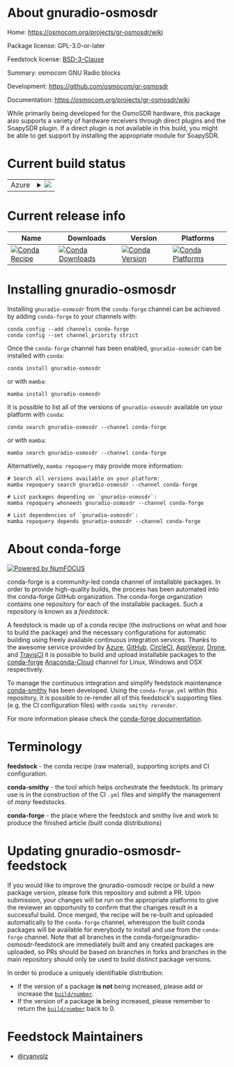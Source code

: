 About gnuradio-osmosdr
======================

Home: https://osmocom.org/projects/gr-osmosdr/wiki

Package license: GPL-3.0-or-later

Feedstock license: [BSD-3-Clause](https://github.com/conda-forge/gnuradio-osmosdr-feedstock/blob/main/LICENSE.txt)

Summary: osmocom GNU Radio blocks

Development: https://github.com/osmocom/gr-osmosdr

Documentation: https://osmocom.org/projects/gr-osmosdr/wiki

While primarily being developed for the OsmoSDR hardware, this package also
supports a variety of hardware receivers through direct plugins and the SoapySDR
plugin. If a direct plugin is not available in this build, you might be able to get
support by installing the appropriate module for SoapySDR.


Current build status
====================


<table>
    
  <tr>
    <td>Azure</td>
    <td>
      <details>
        <summary>
          <a href="https://dev.azure.com/conda-forge/feedstock-builds/_build/latest?definitionId=9986&branchName=main">
            <img src="https://dev.azure.com/conda-forge/feedstock-builds/_apis/build/status/gnuradio-osmosdr-feedstock?branchName=main">
          </a>
        </summary>
        <table>
          <thead><tr><th>Variant</th><th>Status</th></tr></thead>
          <tbody><tr>
              <td>linux_64_gnuradio_extra_pin3.8.5numpy1.19python3.7.____cpython</td>
              <td>
                <a href="https://dev.azure.com/conda-forge/feedstock-builds/_build/latest?definitionId=9986&branchName=main">
                  <img src="https://dev.azure.com/conda-forge/feedstock-builds/_apis/build/status/gnuradio-osmosdr-feedstock?branchName=main&jobName=linux&configuration=linux_64_gnuradio_extra_pin3.8.5numpy1.19python3.7.____cpython" alt="variant">
                </a>
              </td>
            </tr><tr>
              <td>linux_64_gnuradio_extra_pin3.8.5numpy1.19python3.8.____cpython</td>
              <td>
                <a href="https://dev.azure.com/conda-forge/feedstock-builds/_build/latest?definitionId=9986&branchName=main">
                  <img src="https://dev.azure.com/conda-forge/feedstock-builds/_apis/build/status/gnuradio-osmosdr-feedstock?branchName=main&jobName=linux&configuration=linux_64_gnuradio_extra_pin3.8.5numpy1.19python3.8.____cpython" alt="variant">
                </a>
              </td>
            </tr><tr>
              <td>linux_64_gnuradio_extra_pin3.8.5numpy1.19python3.9.____cpython</td>
              <td>
                <a href="https://dev.azure.com/conda-forge/feedstock-builds/_build/latest?definitionId=9986&branchName=main">
                  <img src="https://dev.azure.com/conda-forge/feedstock-builds/_apis/build/status/gnuradio-osmosdr-feedstock?branchName=main&jobName=linux&configuration=linux_64_gnuradio_extra_pin3.8.5numpy1.19python3.9.____cpython" alt="variant">
                </a>
              </td>
            </tr><tr>
              <td>linux_64_gnuradio_extra_pin3.8.5numpy1.21python3.10.____cpython</td>
              <td>
                <a href="https://dev.azure.com/conda-forge/feedstock-builds/_build/latest?definitionId=9986&branchName=main">
                  <img src="https://dev.azure.com/conda-forge/feedstock-builds/_apis/build/status/gnuradio-osmosdr-feedstock?branchName=main&jobName=linux&configuration=linux_64_gnuradio_extra_pin3.8.5numpy1.21python3.10.____cpython" alt="variant">
                </a>
              </td>
            </tr><tr>
              <td>linux_64_gnuradio_extra_pin3.9.5numpy1.19python3.7.____cpython</td>
              <td>
                <a href="https://dev.azure.com/conda-forge/feedstock-builds/_build/latest?definitionId=9986&branchName=main">
                  <img src="https://dev.azure.com/conda-forge/feedstock-builds/_apis/build/status/gnuradio-osmosdr-feedstock?branchName=main&jobName=linux&configuration=linux_64_gnuradio_extra_pin3.9.5numpy1.19python3.7.____cpython" alt="variant">
                </a>
              </td>
            </tr><tr>
              <td>linux_64_gnuradio_extra_pin3.9.5numpy1.19python3.8.____cpython</td>
              <td>
                <a href="https://dev.azure.com/conda-forge/feedstock-builds/_build/latest?definitionId=9986&branchName=main">
                  <img src="https://dev.azure.com/conda-forge/feedstock-builds/_apis/build/status/gnuradio-osmosdr-feedstock?branchName=main&jobName=linux&configuration=linux_64_gnuradio_extra_pin3.9.5numpy1.19python3.8.____cpython" alt="variant">
                </a>
              </td>
            </tr><tr>
              <td>linux_64_gnuradio_extra_pin3.9.5numpy1.19python3.9.____cpython</td>
              <td>
                <a href="https://dev.azure.com/conda-forge/feedstock-builds/_build/latest?definitionId=9986&branchName=main">
                  <img src="https://dev.azure.com/conda-forge/feedstock-builds/_apis/build/status/gnuradio-osmosdr-feedstock?branchName=main&jobName=linux&configuration=linux_64_gnuradio_extra_pin3.9.5numpy1.19python3.9.____cpython" alt="variant">
                </a>
              </td>
            </tr><tr>
              <td>linux_64_gnuradio_extra_pin3.9.5numpy1.21python3.10.____cpython</td>
              <td>
                <a href="https://dev.azure.com/conda-forge/feedstock-builds/_build/latest?definitionId=9986&branchName=main">
                  <img src="https://dev.azure.com/conda-forge/feedstock-builds/_apis/build/status/gnuradio-osmosdr-feedstock?branchName=main&jobName=linux&configuration=linux_64_gnuradio_extra_pin3.9.5numpy1.21python3.10.____cpython" alt="variant">
                </a>
              </td>
            </tr><tr>
              <td>linux_64_gnuradio_extra_pinnumpy1.19python3.7.____cpython</td>
              <td>
                <a href="https://dev.azure.com/conda-forge/feedstock-builds/_build/latest?definitionId=9986&branchName=main">
                  <img src="https://dev.azure.com/conda-forge/feedstock-builds/_apis/build/status/gnuradio-osmosdr-feedstock?branchName=main&jobName=linux&configuration=linux_64_gnuradio_extra_pinnumpy1.19python3.7.____cpython" alt="variant">
                </a>
              </td>
            </tr><tr>
              <td>linux_64_gnuradio_extra_pinnumpy1.19python3.8.____cpython</td>
              <td>
                <a href="https://dev.azure.com/conda-forge/feedstock-builds/_build/latest?definitionId=9986&branchName=main">
                  <img src="https://dev.azure.com/conda-forge/feedstock-builds/_apis/build/status/gnuradio-osmosdr-feedstock?branchName=main&jobName=linux&configuration=linux_64_gnuradio_extra_pinnumpy1.19python3.8.____cpython" alt="variant">
                </a>
              </td>
            </tr><tr>
              <td>linux_64_gnuradio_extra_pinnumpy1.19python3.9.____cpython</td>
              <td>
                <a href="https://dev.azure.com/conda-forge/feedstock-builds/_build/latest?definitionId=9986&branchName=main">
                  <img src="https://dev.azure.com/conda-forge/feedstock-builds/_apis/build/status/gnuradio-osmosdr-feedstock?branchName=main&jobName=linux&configuration=linux_64_gnuradio_extra_pinnumpy1.19python3.9.____cpython" alt="variant">
                </a>
              </td>
            </tr><tr>
              <td>linux_64_gnuradio_extra_pinnumpy1.21python3.10.____cpython</td>
              <td>
                <a href="https://dev.azure.com/conda-forge/feedstock-builds/_build/latest?definitionId=9986&branchName=main">
                  <img src="https://dev.azure.com/conda-forge/feedstock-builds/_apis/build/status/gnuradio-osmosdr-feedstock?branchName=main&jobName=linux&configuration=linux_64_gnuradio_extra_pinnumpy1.21python3.10.____cpython" alt="variant">
                </a>
              </td>
            </tr><tr>
              <td>linux_aarch64_gnuradio_extra_pin3.9.5numpy1.19python3.7.____cpython</td>
              <td>
                <a href="https://dev.azure.com/conda-forge/feedstock-builds/_build/latest?definitionId=9986&branchName=main">
                  <img src="https://dev.azure.com/conda-forge/feedstock-builds/_apis/build/status/gnuradio-osmosdr-feedstock?branchName=main&jobName=linux&configuration=linux_aarch64_gnuradio_extra_pin3.9.5numpy1.19python3.7.____cpython" alt="variant">
                </a>
              </td>
            </tr><tr>
              <td>linux_aarch64_gnuradio_extra_pin3.9.5numpy1.19python3.8.____cpython</td>
              <td>
                <a href="https://dev.azure.com/conda-forge/feedstock-builds/_build/latest?definitionId=9986&branchName=main">
                  <img src="https://dev.azure.com/conda-forge/feedstock-builds/_apis/build/status/gnuradio-osmosdr-feedstock?branchName=main&jobName=linux&configuration=linux_aarch64_gnuradio_extra_pin3.9.5numpy1.19python3.8.____cpython" alt="variant">
                </a>
              </td>
            </tr><tr>
              <td>linux_aarch64_gnuradio_extra_pin3.9.5numpy1.19python3.9.____cpython</td>
              <td>
                <a href="https://dev.azure.com/conda-forge/feedstock-builds/_build/latest?definitionId=9986&branchName=main">
                  <img src="https://dev.azure.com/conda-forge/feedstock-builds/_apis/build/status/gnuradio-osmosdr-feedstock?branchName=main&jobName=linux&configuration=linux_aarch64_gnuradio_extra_pin3.9.5numpy1.19python3.9.____cpython" alt="variant">
                </a>
              </td>
            </tr><tr>
              <td>linux_aarch64_gnuradio_extra_pin3.9.5numpy1.21python3.10.____cpython</td>
              <td>
                <a href="https://dev.azure.com/conda-forge/feedstock-builds/_build/latest?definitionId=9986&branchName=main">
                  <img src="https://dev.azure.com/conda-forge/feedstock-builds/_apis/build/status/gnuradio-osmosdr-feedstock?branchName=main&jobName=linux&configuration=linux_aarch64_gnuradio_extra_pin3.9.5numpy1.21python3.10.____cpython" alt="variant">
                </a>
              </td>
            </tr><tr>
              <td>linux_aarch64_gnuradio_extra_pinnumpy1.19python3.7.____cpython</td>
              <td>
                <a href="https://dev.azure.com/conda-forge/feedstock-builds/_build/latest?definitionId=9986&branchName=main">
                  <img src="https://dev.azure.com/conda-forge/feedstock-builds/_apis/build/status/gnuradio-osmosdr-feedstock?branchName=main&jobName=linux&configuration=linux_aarch64_gnuradio_extra_pinnumpy1.19python3.7.____cpython" alt="variant">
                </a>
              </td>
            </tr><tr>
              <td>linux_aarch64_gnuradio_extra_pinnumpy1.19python3.8.____cpython</td>
              <td>
                <a href="https://dev.azure.com/conda-forge/feedstock-builds/_build/latest?definitionId=9986&branchName=main">
                  <img src="https://dev.azure.com/conda-forge/feedstock-builds/_apis/build/status/gnuradio-osmosdr-feedstock?branchName=main&jobName=linux&configuration=linux_aarch64_gnuradio_extra_pinnumpy1.19python3.8.____cpython" alt="variant">
                </a>
              </td>
            </tr><tr>
              <td>linux_aarch64_gnuradio_extra_pinnumpy1.19python3.9.____cpython</td>
              <td>
                <a href="https://dev.azure.com/conda-forge/feedstock-builds/_build/latest?definitionId=9986&branchName=main">
                  <img src="https://dev.azure.com/conda-forge/feedstock-builds/_apis/build/status/gnuradio-osmosdr-feedstock?branchName=main&jobName=linux&configuration=linux_aarch64_gnuradio_extra_pinnumpy1.19python3.9.____cpython" alt="variant">
                </a>
              </td>
            </tr><tr>
              <td>linux_aarch64_gnuradio_extra_pinnumpy1.21python3.10.____cpython</td>
              <td>
                <a href="https://dev.azure.com/conda-forge/feedstock-builds/_build/latest?definitionId=9986&branchName=main">
                  <img src="https://dev.azure.com/conda-forge/feedstock-builds/_apis/build/status/gnuradio-osmosdr-feedstock?branchName=main&jobName=linux&configuration=linux_aarch64_gnuradio_extra_pinnumpy1.21python3.10.____cpython" alt="variant">
                </a>
              </td>
            </tr><tr>
              <td>linux_ppc64le_gnuradio_extra_pin3.9.5numpy1.19python3.7.____cpython</td>
              <td>
                <a href="https://dev.azure.com/conda-forge/feedstock-builds/_build/latest?definitionId=9986&branchName=main">
                  <img src="https://dev.azure.com/conda-forge/feedstock-builds/_apis/build/status/gnuradio-osmosdr-feedstock?branchName=main&jobName=linux&configuration=linux_ppc64le_gnuradio_extra_pin3.9.5numpy1.19python3.7.____cpython" alt="variant">
                </a>
              </td>
            </tr><tr>
              <td>linux_ppc64le_gnuradio_extra_pin3.9.5numpy1.19python3.8.____cpython</td>
              <td>
                <a href="https://dev.azure.com/conda-forge/feedstock-builds/_build/latest?definitionId=9986&branchName=main">
                  <img src="https://dev.azure.com/conda-forge/feedstock-builds/_apis/build/status/gnuradio-osmosdr-feedstock?branchName=main&jobName=linux&configuration=linux_ppc64le_gnuradio_extra_pin3.9.5numpy1.19python3.8.____cpython" alt="variant">
                </a>
              </td>
            </tr><tr>
              <td>linux_ppc64le_gnuradio_extra_pin3.9.5numpy1.19python3.9.____cpython</td>
              <td>
                <a href="https://dev.azure.com/conda-forge/feedstock-builds/_build/latest?definitionId=9986&branchName=main">
                  <img src="https://dev.azure.com/conda-forge/feedstock-builds/_apis/build/status/gnuradio-osmosdr-feedstock?branchName=main&jobName=linux&configuration=linux_ppc64le_gnuradio_extra_pin3.9.5numpy1.19python3.9.____cpython" alt="variant">
                </a>
              </td>
            </tr><tr>
              <td>linux_ppc64le_gnuradio_extra_pin3.9.5numpy1.21python3.10.____cpython</td>
              <td>
                <a href="https://dev.azure.com/conda-forge/feedstock-builds/_build/latest?definitionId=9986&branchName=main">
                  <img src="https://dev.azure.com/conda-forge/feedstock-builds/_apis/build/status/gnuradio-osmosdr-feedstock?branchName=main&jobName=linux&configuration=linux_ppc64le_gnuradio_extra_pin3.9.5numpy1.21python3.10.____cpython" alt="variant">
                </a>
              </td>
            </tr><tr>
              <td>linux_ppc64le_gnuradio_extra_pinnumpy1.19python3.7.____cpython</td>
              <td>
                <a href="https://dev.azure.com/conda-forge/feedstock-builds/_build/latest?definitionId=9986&branchName=main">
                  <img src="https://dev.azure.com/conda-forge/feedstock-builds/_apis/build/status/gnuradio-osmosdr-feedstock?branchName=main&jobName=linux&configuration=linux_ppc64le_gnuradio_extra_pinnumpy1.19python3.7.____cpython" alt="variant">
                </a>
              </td>
            </tr><tr>
              <td>linux_ppc64le_gnuradio_extra_pinnumpy1.19python3.8.____cpython</td>
              <td>
                <a href="https://dev.azure.com/conda-forge/feedstock-builds/_build/latest?definitionId=9986&branchName=main">
                  <img src="https://dev.azure.com/conda-forge/feedstock-builds/_apis/build/status/gnuradio-osmosdr-feedstock?branchName=main&jobName=linux&configuration=linux_ppc64le_gnuradio_extra_pinnumpy1.19python3.8.____cpython" alt="variant">
                </a>
              </td>
            </tr><tr>
              <td>linux_ppc64le_gnuradio_extra_pinnumpy1.19python3.9.____cpython</td>
              <td>
                <a href="https://dev.azure.com/conda-forge/feedstock-builds/_build/latest?definitionId=9986&branchName=main">
                  <img src="https://dev.azure.com/conda-forge/feedstock-builds/_apis/build/status/gnuradio-osmosdr-feedstock?branchName=main&jobName=linux&configuration=linux_ppc64le_gnuradio_extra_pinnumpy1.19python3.9.____cpython" alt="variant">
                </a>
              </td>
            </tr><tr>
              <td>linux_ppc64le_gnuradio_extra_pinnumpy1.21python3.10.____cpython</td>
              <td>
                <a href="https://dev.azure.com/conda-forge/feedstock-builds/_build/latest?definitionId=9986&branchName=main">
                  <img src="https://dev.azure.com/conda-forge/feedstock-builds/_apis/build/status/gnuradio-osmosdr-feedstock?branchName=main&jobName=linux&configuration=linux_ppc64le_gnuradio_extra_pinnumpy1.21python3.10.____cpython" alt="variant">
                </a>
              </td>
            </tr><tr>
              <td>osx_64_gnuradio_extra_pin3.8.5numpy1.19python3.7.____cpython</td>
              <td>
                <a href="https://dev.azure.com/conda-forge/feedstock-builds/_build/latest?definitionId=9986&branchName=main">
                  <img src="https://dev.azure.com/conda-forge/feedstock-builds/_apis/build/status/gnuradio-osmosdr-feedstock?branchName=main&jobName=osx&configuration=osx_64_gnuradio_extra_pin3.8.5numpy1.19python3.7.____cpython" alt="variant">
                </a>
              </td>
            </tr><tr>
              <td>osx_64_gnuradio_extra_pin3.8.5numpy1.19python3.8.____cpython</td>
              <td>
                <a href="https://dev.azure.com/conda-forge/feedstock-builds/_build/latest?definitionId=9986&branchName=main">
                  <img src="https://dev.azure.com/conda-forge/feedstock-builds/_apis/build/status/gnuradio-osmosdr-feedstock?branchName=main&jobName=osx&configuration=osx_64_gnuradio_extra_pin3.8.5numpy1.19python3.8.____cpython" alt="variant">
                </a>
              </td>
            </tr><tr>
              <td>osx_64_gnuradio_extra_pin3.8.5numpy1.19python3.9.____cpython</td>
              <td>
                <a href="https://dev.azure.com/conda-forge/feedstock-builds/_build/latest?definitionId=9986&branchName=main">
                  <img src="https://dev.azure.com/conda-forge/feedstock-builds/_apis/build/status/gnuradio-osmosdr-feedstock?branchName=main&jobName=osx&configuration=osx_64_gnuradio_extra_pin3.8.5numpy1.19python3.9.____cpython" alt="variant">
                </a>
              </td>
            </tr><tr>
              <td>osx_64_gnuradio_extra_pin3.8.5numpy1.21python3.10.____cpython</td>
              <td>
                <a href="https://dev.azure.com/conda-forge/feedstock-builds/_build/latest?definitionId=9986&branchName=main">
                  <img src="https://dev.azure.com/conda-forge/feedstock-builds/_apis/build/status/gnuradio-osmosdr-feedstock?branchName=main&jobName=osx&configuration=osx_64_gnuradio_extra_pin3.8.5numpy1.21python3.10.____cpython" alt="variant">
                </a>
              </td>
            </tr><tr>
              <td>osx_64_gnuradio_extra_pin3.9.5numpy1.19python3.7.____cpython</td>
              <td>
                <a href="https://dev.azure.com/conda-forge/feedstock-builds/_build/latest?definitionId=9986&branchName=main">
                  <img src="https://dev.azure.com/conda-forge/feedstock-builds/_apis/build/status/gnuradio-osmosdr-feedstock?branchName=main&jobName=osx&configuration=osx_64_gnuradio_extra_pin3.9.5numpy1.19python3.7.____cpython" alt="variant">
                </a>
              </td>
            </tr><tr>
              <td>osx_64_gnuradio_extra_pin3.9.5numpy1.19python3.8.____cpython</td>
              <td>
                <a href="https://dev.azure.com/conda-forge/feedstock-builds/_build/latest?definitionId=9986&branchName=main">
                  <img src="https://dev.azure.com/conda-forge/feedstock-builds/_apis/build/status/gnuradio-osmosdr-feedstock?branchName=main&jobName=osx&configuration=osx_64_gnuradio_extra_pin3.9.5numpy1.19python3.8.____cpython" alt="variant">
                </a>
              </td>
            </tr><tr>
              <td>osx_64_gnuradio_extra_pin3.9.5numpy1.19python3.9.____cpython</td>
              <td>
                <a href="https://dev.azure.com/conda-forge/feedstock-builds/_build/latest?definitionId=9986&branchName=main">
                  <img src="https://dev.azure.com/conda-forge/feedstock-builds/_apis/build/status/gnuradio-osmosdr-feedstock?branchName=main&jobName=osx&configuration=osx_64_gnuradio_extra_pin3.9.5numpy1.19python3.9.____cpython" alt="variant">
                </a>
              </td>
            </tr><tr>
              <td>osx_64_gnuradio_extra_pin3.9.5numpy1.21python3.10.____cpython</td>
              <td>
                <a href="https://dev.azure.com/conda-forge/feedstock-builds/_build/latest?definitionId=9986&branchName=main">
                  <img src="https://dev.azure.com/conda-forge/feedstock-builds/_apis/build/status/gnuradio-osmosdr-feedstock?branchName=main&jobName=osx&configuration=osx_64_gnuradio_extra_pin3.9.5numpy1.21python3.10.____cpython" alt="variant">
                </a>
              </td>
            </tr><tr>
              <td>osx_64_gnuradio_extra_pinnumpy1.19python3.7.____cpython</td>
              <td>
                <a href="https://dev.azure.com/conda-forge/feedstock-builds/_build/latest?definitionId=9986&branchName=main">
                  <img src="https://dev.azure.com/conda-forge/feedstock-builds/_apis/build/status/gnuradio-osmosdr-feedstock?branchName=main&jobName=osx&configuration=osx_64_gnuradio_extra_pinnumpy1.19python3.7.____cpython" alt="variant">
                </a>
              </td>
            </tr><tr>
              <td>osx_64_gnuradio_extra_pinnumpy1.19python3.8.____cpython</td>
              <td>
                <a href="https://dev.azure.com/conda-forge/feedstock-builds/_build/latest?definitionId=9986&branchName=main">
                  <img src="https://dev.azure.com/conda-forge/feedstock-builds/_apis/build/status/gnuradio-osmosdr-feedstock?branchName=main&jobName=osx&configuration=osx_64_gnuradio_extra_pinnumpy1.19python3.8.____cpython" alt="variant">
                </a>
              </td>
            </tr><tr>
              <td>osx_64_gnuradio_extra_pinnumpy1.19python3.9.____cpython</td>
              <td>
                <a href="https://dev.azure.com/conda-forge/feedstock-builds/_build/latest?definitionId=9986&branchName=main">
                  <img src="https://dev.azure.com/conda-forge/feedstock-builds/_apis/build/status/gnuradio-osmosdr-feedstock?branchName=main&jobName=osx&configuration=osx_64_gnuradio_extra_pinnumpy1.19python3.9.____cpython" alt="variant">
                </a>
              </td>
            </tr><tr>
              <td>osx_64_gnuradio_extra_pinnumpy1.21python3.10.____cpython</td>
              <td>
                <a href="https://dev.azure.com/conda-forge/feedstock-builds/_build/latest?definitionId=9986&branchName=main">
                  <img src="https://dev.azure.com/conda-forge/feedstock-builds/_apis/build/status/gnuradio-osmosdr-feedstock?branchName=main&jobName=osx&configuration=osx_64_gnuradio_extra_pinnumpy1.21python3.10.____cpython" alt="variant">
                </a>
              </td>
            </tr><tr>
              <td>osx_arm64_gnuradio_extra_pin3.9.5numpy1.19python3.8.____cpython</td>
              <td>
                <a href="https://dev.azure.com/conda-forge/feedstock-builds/_build/latest?definitionId=9986&branchName=main">
                  <img src="https://dev.azure.com/conda-forge/feedstock-builds/_apis/build/status/gnuradio-osmosdr-feedstock?branchName=main&jobName=osx&configuration=osx_arm64_gnuradio_extra_pin3.9.5numpy1.19python3.8.____cpython" alt="variant">
                </a>
              </td>
            </tr><tr>
              <td>osx_arm64_gnuradio_extra_pin3.9.5numpy1.19python3.9.____cpython</td>
              <td>
                <a href="https://dev.azure.com/conda-forge/feedstock-builds/_build/latest?definitionId=9986&branchName=main">
                  <img src="https://dev.azure.com/conda-forge/feedstock-builds/_apis/build/status/gnuradio-osmosdr-feedstock?branchName=main&jobName=osx&configuration=osx_arm64_gnuradio_extra_pin3.9.5numpy1.19python3.9.____cpython" alt="variant">
                </a>
              </td>
            </tr><tr>
              <td>osx_arm64_gnuradio_extra_pin3.9.5numpy1.21python3.10.____cpython</td>
              <td>
                <a href="https://dev.azure.com/conda-forge/feedstock-builds/_build/latest?definitionId=9986&branchName=main">
                  <img src="https://dev.azure.com/conda-forge/feedstock-builds/_apis/build/status/gnuradio-osmosdr-feedstock?branchName=main&jobName=osx&configuration=osx_arm64_gnuradio_extra_pin3.9.5numpy1.21python3.10.____cpython" alt="variant">
                </a>
              </td>
            </tr><tr>
              <td>osx_arm64_gnuradio_extra_pinnumpy1.19python3.8.____cpython</td>
              <td>
                <a href="https://dev.azure.com/conda-forge/feedstock-builds/_build/latest?definitionId=9986&branchName=main">
                  <img src="https://dev.azure.com/conda-forge/feedstock-builds/_apis/build/status/gnuradio-osmosdr-feedstock?branchName=main&jobName=osx&configuration=osx_arm64_gnuradio_extra_pinnumpy1.19python3.8.____cpython" alt="variant">
                </a>
              </td>
            </tr><tr>
              <td>osx_arm64_gnuradio_extra_pinnumpy1.19python3.9.____cpython</td>
              <td>
                <a href="https://dev.azure.com/conda-forge/feedstock-builds/_build/latest?definitionId=9986&branchName=main">
                  <img src="https://dev.azure.com/conda-forge/feedstock-builds/_apis/build/status/gnuradio-osmosdr-feedstock?branchName=main&jobName=osx&configuration=osx_arm64_gnuradio_extra_pinnumpy1.19python3.9.____cpython" alt="variant">
                </a>
              </td>
            </tr><tr>
              <td>osx_arm64_gnuradio_extra_pinnumpy1.21python3.10.____cpython</td>
              <td>
                <a href="https://dev.azure.com/conda-forge/feedstock-builds/_build/latest?definitionId=9986&branchName=main">
                  <img src="https://dev.azure.com/conda-forge/feedstock-builds/_apis/build/status/gnuradio-osmosdr-feedstock?branchName=main&jobName=osx&configuration=osx_arm64_gnuradio_extra_pinnumpy1.21python3.10.____cpython" alt="variant">
                </a>
              </td>
            </tr><tr>
              <td>win_64_gnuradio_extra_pin3.8.5numpy1.19python3.7.____cpython</td>
              <td>
                <a href="https://dev.azure.com/conda-forge/feedstock-builds/_build/latest?definitionId=9986&branchName=main">
                  <img src="https://dev.azure.com/conda-forge/feedstock-builds/_apis/build/status/gnuradio-osmosdr-feedstock?branchName=main&jobName=win&configuration=win_64_gnuradio_extra_pin3.8.5numpy1.19python3.7.____cpython" alt="variant">
                </a>
              </td>
            </tr><tr>
              <td>win_64_gnuradio_extra_pin3.8.5numpy1.19python3.8.____cpython</td>
              <td>
                <a href="https://dev.azure.com/conda-forge/feedstock-builds/_build/latest?definitionId=9986&branchName=main">
                  <img src="https://dev.azure.com/conda-forge/feedstock-builds/_apis/build/status/gnuradio-osmosdr-feedstock?branchName=main&jobName=win&configuration=win_64_gnuradio_extra_pin3.8.5numpy1.19python3.8.____cpython" alt="variant">
                </a>
              </td>
            </tr><tr>
              <td>win_64_gnuradio_extra_pin3.8.5numpy1.19python3.9.____cpython</td>
              <td>
                <a href="https://dev.azure.com/conda-forge/feedstock-builds/_build/latest?definitionId=9986&branchName=main">
                  <img src="https://dev.azure.com/conda-forge/feedstock-builds/_apis/build/status/gnuradio-osmosdr-feedstock?branchName=main&jobName=win&configuration=win_64_gnuradio_extra_pin3.8.5numpy1.19python3.9.____cpython" alt="variant">
                </a>
              </td>
            </tr><tr>
              <td>win_64_gnuradio_extra_pin3.8.5numpy1.21python3.10.____cpython</td>
              <td>
                <a href="https://dev.azure.com/conda-forge/feedstock-builds/_build/latest?definitionId=9986&branchName=main">
                  <img src="https://dev.azure.com/conda-forge/feedstock-builds/_apis/build/status/gnuradio-osmosdr-feedstock?branchName=main&jobName=win&configuration=win_64_gnuradio_extra_pin3.8.5numpy1.21python3.10.____cpython" alt="variant">
                </a>
              </td>
            </tr><tr>
              <td>win_64_gnuradio_extra_pin3.9.5numpy1.19python3.7.____cpython</td>
              <td>
                <a href="https://dev.azure.com/conda-forge/feedstock-builds/_build/latest?definitionId=9986&branchName=main">
                  <img src="https://dev.azure.com/conda-forge/feedstock-builds/_apis/build/status/gnuradio-osmosdr-feedstock?branchName=main&jobName=win&configuration=win_64_gnuradio_extra_pin3.9.5numpy1.19python3.7.____cpython" alt="variant">
                </a>
              </td>
            </tr><tr>
              <td>win_64_gnuradio_extra_pin3.9.5numpy1.19python3.8.____cpython</td>
              <td>
                <a href="https://dev.azure.com/conda-forge/feedstock-builds/_build/latest?definitionId=9986&branchName=main">
                  <img src="https://dev.azure.com/conda-forge/feedstock-builds/_apis/build/status/gnuradio-osmosdr-feedstock?branchName=main&jobName=win&configuration=win_64_gnuradio_extra_pin3.9.5numpy1.19python3.8.____cpython" alt="variant">
                </a>
              </td>
            </tr><tr>
              <td>win_64_gnuradio_extra_pin3.9.5numpy1.19python3.9.____cpython</td>
              <td>
                <a href="https://dev.azure.com/conda-forge/feedstock-builds/_build/latest?definitionId=9986&branchName=main">
                  <img src="https://dev.azure.com/conda-forge/feedstock-builds/_apis/build/status/gnuradio-osmosdr-feedstock?branchName=main&jobName=win&configuration=win_64_gnuradio_extra_pin3.9.5numpy1.19python3.9.____cpython" alt="variant">
                </a>
              </td>
            </tr><tr>
              <td>win_64_gnuradio_extra_pin3.9.5numpy1.21python3.10.____cpython</td>
              <td>
                <a href="https://dev.azure.com/conda-forge/feedstock-builds/_build/latest?definitionId=9986&branchName=main">
                  <img src="https://dev.azure.com/conda-forge/feedstock-builds/_apis/build/status/gnuradio-osmosdr-feedstock?branchName=main&jobName=win&configuration=win_64_gnuradio_extra_pin3.9.5numpy1.21python3.10.____cpython" alt="variant">
                </a>
              </td>
            </tr><tr>
              <td>win_64_gnuradio_extra_pinnumpy1.19python3.7.____cpython</td>
              <td>
                <a href="https://dev.azure.com/conda-forge/feedstock-builds/_build/latest?definitionId=9986&branchName=main">
                  <img src="https://dev.azure.com/conda-forge/feedstock-builds/_apis/build/status/gnuradio-osmosdr-feedstock?branchName=main&jobName=win&configuration=win_64_gnuradio_extra_pinnumpy1.19python3.7.____cpython" alt="variant">
                </a>
              </td>
            </tr><tr>
              <td>win_64_gnuradio_extra_pinnumpy1.19python3.8.____cpython</td>
              <td>
                <a href="https://dev.azure.com/conda-forge/feedstock-builds/_build/latest?definitionId=9986&branchName=main">
                  <img src="https://dev.azure.com/conda-forge/feedstock-builds/_apis/build/status/gnuradio-osmosdr-feedstock?branchName=main&jobName=win&configuration=win_64_gnuradio_extra_pinnumpy1.19python3.8.____cpython" alt="variant">
                </a>
              </td>
            </tr><tr>
              <td>win_64_gnuradio_extra_pinnumpy1.19python3.9.____cpython</td>
              <td>
                <a href="https://dev.azure.com/conda-forge/feedstock-builds/_build/latest?definitionId=9986&branchName=main">
                  <img src="https://dev.azure.com/conda-forge/feedstock-builds/_apis/build/status/gnuradio-osmosdr-feedstock?branchName=main&jobName=win&configuration=win_64_gnuradio_extra_pinnumpy1.19python3.9.____cpython" alt="variant">
                </a>
              </td>
            </tr><tr>
              <td>win_64_gnuradio_extra_pinnumpy1.21python3.10.____cpython</td>
              <td>
                <a href="https://dev.azure.com/conda-forge/feedstock-builds/_build/latest?definitionId=9986&branchName=main">
                  <img src="https://dev.azure.com/conda-forge/feedstock-builds/_apis/build/status/gnuradio-osmosdr-feedstock?branchName=main&jobName=win&configuration=win_64_gnuradio_extra_pinnumpy1.21python3.10.____cpython" alt="variant">
                </a>
              </td>
            </tr>
          </tbody>
        </table>
      </details>
    </td>
  </tr>
</table>

Current release info
====================

| Name | Downloads | Version | Platforms |
| --- | --- | --- | --- |
| [![Conda Recipe](https://img.shields.io/badge/recipe-gnuradio--osmosdr-green.svg)](https://anaconda.org/conda-forge/gnuradio-osmosdr) | [![Conda Downloads](https://img.shields.io/conda/dn/conda-forge/gnuradio-osmosdr.svg)](https://anaconda.org/conda-forge/gnuradio-osmosdr) | [![Conda Version](https://img.shields.io/conda/vn/conda-forge/gnuradio-osmosdr.svg)](https://anaconda.org/conda-forge/gnuradio-osmosdr) | [![Conda Platforms](https://img.shields.io/conda/pn/conda-forge/gnuradio-osmosdr.svg)](https://anaconda.org/conda-forge/gnuradio-osmosdr) |

Installing gnuradio-osmosdr
===========================

Installing `gnuradio-osmosdr` from the `conda-forge` channel can be achieved by adding `conda-forge` to your channels with:

```
conda config --add channels conda-forge
conda config --set channel_priority strict
```

Once the `conda-forge` channel has been enabled, `gnuradio-osmosdr` can be installed with `conda`:

```
conda install gnuradio-osmosdr
```

or with `mamba`:

```
mamba install gnuradio-osmosdr
```

It is possible to list all of the versions of `gnuradio-osmosdr` available on your platform with `conda`:

```
conda search gnuradio-osmosdr --channel conda-forge
```

or with `mamba`:

```
mamba search gnuradio-osmosdr --channel conda-forge
```

Alternatively, `mamba repoquery` may provide more information:

```
# Search all versions available on your platform:
mamba repoquery search gnuradio-osmosdr --channel conda-forge

# List packages depending on `gnuradio-osmosdr`:
mamba repoquery whoneeds gnuradio-osmosdr --channel conda-forge

# List dependencies of `gnuradio-osmosdr`:
mamba repoquery depends gnuradio-osmosdr --channel conda-forge
```


About conda-forge
=================

[![Powered by
NumFOCUS](https://img.shields.io/badge/powered%20by-NumFOCUS-orange.svg?style=flat&colorA=E1523D&colorB=007D8A)](https://numfocus.org)

conda-forge is a community-led conda channel of installable packages.
In order to provide high-quality builds, the process has been automated into the
conda-forge GitHub organization. The conda-forge organization contains one repository
for each of the installable packages. Such a repository is known as a *feedstock*.

A feedstock is made up of a conda recipe (the instructions on what and how to build
the package) and the necessary configurations for automatic building using freely
available continuous integration services. Thanks to the awesome service provided by
[Azure](https://azure.microsoft.com/en-us/services/devops/), [GitHub](https://github.com/),
[CircleCI](https://circleci.com/), [AppVeyor](https://www.appveyor.com/),
[Drone](https://cloud.drone.io/welcome), and [TravisCI](https://travis-ci.com/)
it is possible to build and upload installable packages to the
[conda-forge](https://anaconda.org/conda-forge) [Anaconda-Cloud](https://anaconda.org/)
channel for Linux, Windows and OSX respectively.

To manage the continuous integration and simplify feedstock maintenance
[conda-smithy](https://github.com/conda-forge/conda-smithy) has been developed.
Using the ``conda-forge.yml`` within this repository, it is possible to re-render all of
this feedstock's supporting files (e.g. the CI configuration files) with ``conda smithy rerender``.

For more information please check the [conda-forge documentation](https://conda-forge.org/docs/).

Terminology
===========

**feedstock** - the conda recipe (raw material), supporting scripts and CI configuration.

**conda-smithy** - the tool which helps orchestrate the feedstock.
                   Its primary use is in the construction of the CI ``.yml`` files
                   and simplify the management of *many* feedstocks.

**conda-forge** - the place where the feedstock and smithy live and work to
                  produce the finished article (built conda distributions)


Updating gnuradio-osmosdr-feedstock
===================================

If you would like to improve the gnuradio-osmosdr recipe or build a new
package version, please fork this repository and submit a PR. Upon submission,
your changes will be run on the appropriate platforms to give the reviewer an
opportunity to confirm that the changes result in a successful build. Once
merged, the recipe will be re-built and uploaded automatically to the
`conda-forge` channel, whereupon the built conda packages will be available for
everybody to install and use from the `conda-forge` channel.
Note that all branches in the conda-forge/gnuradio-osmosdr-feedstock are
immediately built and any created packages are uploaded, so PRs should be based
on branches in forks and branches in the main repository should only be used to
build distinct package versions.

In order to produce a uniquely identifiable distribution:
 * If the version of a package **is not** being increased, please add or increase
   the [``build/number``](https://docs.conda.io/projects/conda-build/en/latest/resources/define-metadata.html#build-number-and-string).
 * If the version of a package **is** being increased, please remember to return
   the [``build/number``](https://docs.conda.io/projects/conda-build/en/latest/resources/define-metadata.html#build-number-and-string)
   back to 0.

Feedstock Maintainers
=====================

* [@ryanvolz](https://github.com/ryanvolz/)

